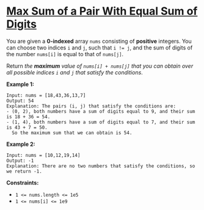 [Max Sum of a Pair With Equal Sum of Digits](https://leetcode.com/problems/max-sum-of-a-pair-with-equal-sum-of-digits)
===
You are given a **0-indexed** array `nums` consisting of **positive** integers. You can choose two indices `i` and `j`,
such that `i != j`, and the sum of digits of the number `nums[i]` is equal to that of `nums[j]`.

Return _the **maximum** value of `nums[i] + nums[j]` that you can obtain over all possible indices `i` and `j` that
satisfy the conditions_.

**Example 1:**

```
Input: nums = [18,43,36,13,7]
Output: 54
Explanation: The pairs (i, j) that satisfy the conditions are:
- (0, 2), both numbers have a sum of digits equal to 9, and their sum is 18 + 36 = 54.
- (1, 4), both numbers have a sum of digits equal to 7, and their sum is 43 + 7 = 50.
  So the maximum sum that we can obtain is 54.
```

**Example 2:**

```
Input: nums = [10,12,19,14]
Output: -1
Explanation: There are no two numbers that satisfy the conditions, so we return -1.
```

**Constraints:**

* `1 <= nums.length <= 1e5`
* `1 <= nums[i] <= 1e9`

